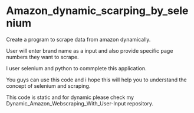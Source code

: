 # Amazon_dynamic_scarping_by_selenium
Create a program to scrape data from amazon dynamically.

User will enter brand name as a input and also provide specific page numbers they want to scrape.

I user selenium and python to commplete this application.

You guys can use this code and i hope this will help you to understand the concept of selenium and scraping.

This code is static and for dynamic please check my Dynamic_Amazon_Webscraping_With_User-Input repository.
    

